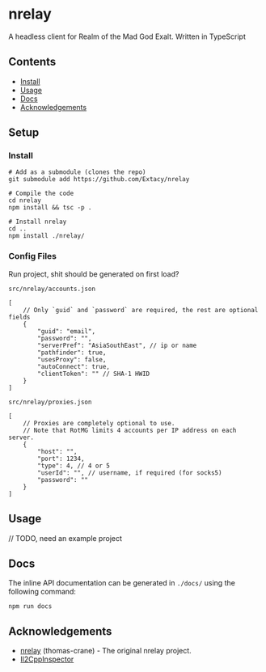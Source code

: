 # nrelay

A headless client for Realm of the Mad God Exalt. Written in TypeScript

## Contents

+ [Install](#install)
+ [Usage](#usage)
+ [Docs](#docs)
+ [Acknowledgements](#acknowledgements)

## Setup

### Install

```
# Add as a submodule (clones the repo)
git submodule add https://github.com/Extacy/nrelay

# Compile the code
cd nrelay
npm install && tsc -p .

# Install nrelay
cd ..
npm install ./nrelay/
```

### Config Files

Run project, shit should be generated on first load?

`src/nrelay/accounts.json`  
```jsonc
[
    // Only `guid` and `password` are required, the rest are optional fields
    {
        "guid": "email",
        "password": "",
        "serverPref": "AsiaSouthEast", // ip or name
        "pathfinder": true, 
        "usesProxy": false,
        "autoConnect": true,
        "clientToken": "" // SHA-1 HWID
    }
]
```

`src/nrelay/proxies.json`
```jsonc
[
    // Proxies are completely optional to use.
    // Note that RotMG limits 4 accounts per IP address on each server.
    {
        "host": "",
        "port": 1234,
        "type": 4, // 4 or 5
        "userId": "", // username, if required (for socks5)
        "password": ""
    }
]
```

## Usage
// TODO, need an example project

## Docs
The inline API documentation can be generated in `./docs/` using the following command:
```
npm run docs
```

## Acknowledgements

+ [nrelay](https://github.com/thomas-crane/nrelay) (thomas-crane) - The original nrelay project.
+ [Il2CppInspector](https://github.com/djkaty/Il2CppInspector)
